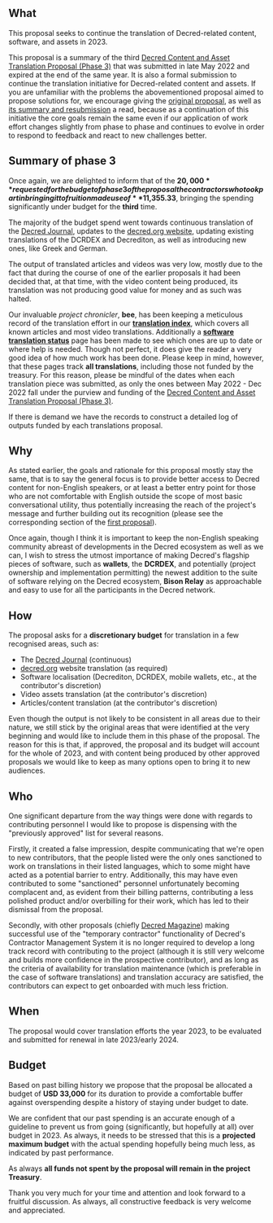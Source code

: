 ## What

This proposal seeks to continue the translation of Decred-related content, software, and assets in 2023.

This proposal is a summary of the third [Decred Content and Asset Translation Proposal (Phase 3)](https://proposals.decred.org/record/7057e0b) that was submitted in late May 2022 and expired at the end of the same year. It is also a formal submission to continue the translation initiative for Decred-related content and assets. If you are unfamiliar with the problems the abovementioned proposal aimed to propose solutions for, we encourage giving the [original proposal](https://proposals-archive.decred.org/proposals/c093b8a), as well as [its summary and resubmission](https://proposals.decred.org/record/af9942a) a read, because as a continuation of this initiative the core goals remain the same even if our application of work effort changes slightly from phase to phase and continues to evolve in order to respond to feedback and react to new challenges better.


## Summary of phase 3

Once again, we are delighted to inform that of the **$20,000** requested for the budget of phase 3 of the proposal the contractors who took part in bringing it to fruition made use of **$11,355.33**, bringing the spending significantly under budget for the **third** time.

The majority of the budget spend went towards continuous translation of the [Decred Journal](https://xaur.github.io/decred-news/), updates to the [decred.org website](https://decred.org/), updating existing translations of the DCRDEX and Decrediton, as well as introducing new ones, like Greek and German.

The output of translated articles and videos was very low, mostly due to the fact that during the course of one of the earlier proposals it had been decided that, at that time, with the video content being produced, its translation was not producing good value for money and as such was halted.

Our invaluable *project chronicler*, **bee**, has been keeping a meticulous record of the translation effort in our [**translation index**](https://github.com/decredcommunity/translations/blob/master/index.md), which covers all known articles and most video translations. Additionally a [**software translation status**](https://github.com/decredcommunity/translations/blob/master/status.md) page has been made to see which ones are up to date or where help is needed. Though not perfect, it does give the reader a very good idea of how much work has been done. Please keep in mind, however, that these pages track **all translations**, including those not funded by the treasury. For this reason, please be mindful of the dates when each translation piece was submitted, as only the ones between May 2022 - Dec 2022 fall under the purview and funding of the [Decred Content and Asset Translation Proposal (Phase 3)](https://proposals.decred.org/record/7057e0b).

If there is demand we have the records to construct a detailed log of outputs funded by each translations proposal.


## Why

As stated earlier, the goals and rationale for this proposal mostly stay the same, that is to say the general focus is to provide better access to Decred content for non-English speakers, or at least a better entry point for those who are not comfortable with English outside the scope of most basic conversational utility, thus potentially increasing the reach of the project's message and further building out its recognition (please see the corresponding section of the [first proposal](https://proposals.decred.org/proposals/c093b8a)).

Once again, though I think it is important to keep the non-English speaking community abreast of developments in the Decred ecosystem as well as we can, I wish to stress the utmost importance of making Decred's flagship pieces of software, such as **wallets**, the **DCRDEX**, and potentially (project ownership and implementation permitting) the newest addition to the suite of software relying on the Decred ecosystem, **Bison Relay** as approachable and easy to use for all the participants in the Decred network.


## How

The proposal asks for a **discretionary budget** for translation in a few recognised areas, such as:

- The [Decred Journal](https://xaur.github.io/decred-news/) (continuous)
- [decred.org](https://decred.org/) website translation (as required)
- Software localisation (Decrediton, DCRDEX, mobile wallets, etc., at the contributor's discretion)
- Video assets translation (at the contributor's discretion)
- Articles/content translation (at the contributor's discretion)

Even though the output is not likely to be consistent in all areas due to their nature, we still stick by the original areas that were identified at the very beginning and would like to include them in this phase of the proposal. The reason for this is that, if approved, the proposal and its budget will account for the whole of 2023, and with content being produced by other approved proposals we would like to keep as many options open to bring it to new audiences.


## Who

One significant departure from the way things were done with regards to contributing personnel I would like to propose is dispensing with the "previously approved" list for several reasons.

Firstly, it created a false impression, despite communicating that we're open to new contributors, that the people listed were the only ones sanctioned to work on translations in their listed languages, which to some might have acted as a potential barrier to entry. Additionally, this may have even contributed to some "sanctioned" personnel unfortunately becoming complacent and, as evident from their billing patterns, contributing a less polished product and/or overbilling for their work, which has led to their dismissal from the proposal.

Secondly, with other proposals (chiefly [Decred Magazine](https://proposals.decred.org/record/3bb2c7e)) making successful use of the "temporary contractor" functionality of Decred's Contractor Management System it is no longer required to develop a long track record with contributing to the project (although it is still very welcome and builds more confidence in the prospective contributor), and as long as the criteria of availability for translation maintenance (which is preferable in the case of software translations) and translation accuracy are satisfied, the contributors can expect to get onboarded with much less friction.


## When

The proposal would cover translation efforts the year 2023, to be evaluated and submitted for renewal in late 2023/early 2024.


## Budget

Based on past billing history we propose that the proposal be allocated a budget of **USD 33,000** for its duration to provide a comfortable buffer against overspending despite a history of staying under budget to date.

We are confident that our past spending is an accurate enough of a guideline to prevent us from going (significantly, but hopefully at all) over budget in 2023. As always, it needs to be stressed that this is a **projected maximum budget** with the actual spending hopefully being much less, as indicated by past performance.

As always **all funds not spent by the proposal will remain in the project Treasury**.

Thank you very much for your time and attention and look forward to a fruitful discussion. As always, all constructive feedback is very welcome and appreciated.
